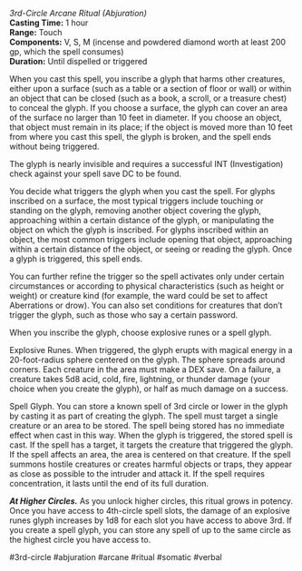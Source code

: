 *3rd-Circle Arcane Ritual (Abjuration)*  
**Casting Time:** 1 hour  
**Range:** Touch  
**Components:** V, S, M (incense and powdered diamond worth at least 200 gp, which the spell consumes)  
**Duration:** Until dispelled or triggered

When you cast this spell, you inscribe a glyph that harms other creatures, either upon a surface (such as a table or a section of floor or wall) or within an object that can be closed (such as a book, a scroll, or a treasure chest) to conceal the glyph. If you choose a surface, the glyph can cover an area of the surface no larger than 10 feet in diameter. If you choose an object, that object must remain in its place; if the object is moved more than 10 feet from where you cast this spell, the glyph is broken, and the spell ends without being triggered.

The glyph is nearly invisible and requires a successful INT (Investigation) check against your spell save DC to be found.

You decide what triggers the glyph when you cast the spell. For glyphs inscribed on a surface, the most typical triggers include touching or standing on the glyph, removing another object covering the glyph, approaching within a certain distance of the glyph, or manipulating the object on which the glyph is inscribed. For glyphs inscribed within an object, the most common triggers include opening that object, approaching within a certain distance of the object, or seeing or reading the glyph. Once a glyph is triggered, this spell ends.

You can further refine the trigger so the spell activates only under certain circumstances or according to physical characteristics (such as height or weight) or creature kind (for example, the ward could be set to affect Aberrations or drow). You can also set conditions for creatures that don’t trigger the glyph, such as those who say a certain password.

When you inscribe the glyph, choose explosive runes or a spell glyph.

Explosive Runes. When triggered, the glyph erupts with magical energy in a 20-foot-radius sphere centered on the glyph. The sphere spreads around corners. Each creature in the area must make a DEX save. On a failure, a creature takes 5d8 acid, cold, fire, lightning, or thunder damage (your choice when you create the glyph), or half as much damage on a success.

Spell Glyph. You can store a known spell of 3rd circle or lower in the glyph by casting it as part of creating the glyph. The spell must target a single creature or an area to be stored. The spell being stored has no immediate effect when cast in this way. When the glyph is triggered, the stored spell is cast. If the spell has a target, it targets the creature that triggered the glyph. If the spell affects an area, the area is centered on that creature. If the spell summons hostile creatures or creates harmful objects or traps, they appear as close as possible to the intruder and attack it. If the spell requires concentration, it lasts until the end of its full duration.

***At Higher Circles.*** As you unlock higher circles, this ritual grows in potency. Once you have access to 4th-circle spell slots, the damage of an explosive runes glyph increases by 1d8 for each slot you have access to above 3rd. If you create a spell glyph, you can store any spell of up to the same circle as the highest circle you have access to.

#3rd-circle #abjuration #arcane #ritual #somatic #verbal
